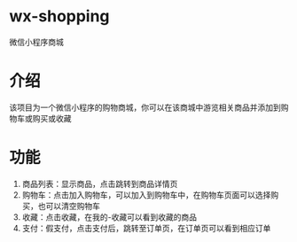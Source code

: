 # wx-shopping
微信小程序商城

# 介绍
该项目为一个微信小程序的购物商城，你可以在该商城中游览相关商品并添加到购物车或购买或收藏

# 功能
1.	商品列表：显示商品，点击跳转到商品详情页
2.	购物车：点击加入购物车，可以加入到购物车中，在购物车页面可以选择购买，也可以清空购物车
3.	收藏：点击收藏，在我的-收藏可以看到收藏的商品
4.	支付：假支付，点击支付后，跳转至订单页，在订单页可以看到相应订单
